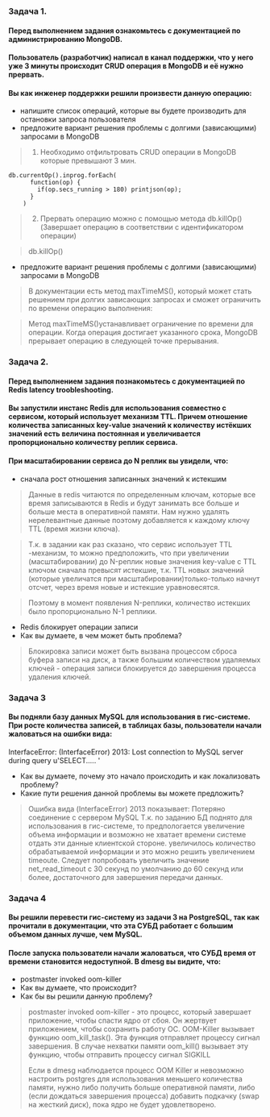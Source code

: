 ### Задача 1.

#### Перед выполнением задания ознакомьтесь с документацией по администрированию MongoDB.

#### Пользователь (разработчик) написал в канал поддержки, что у него уже 3 минуты происходит CRUD операция в MongoDB и её нужно прервать.

#### Вы как инженер поддержки решили произвести данную операцию:

 * напишите список операций, которые вы будете производить для остановки запроса пользователя
 * предложите вариант решения проблемы с долгими (зависающими) запросами в MongoDB
> 1. Необходимо отфильтровать CRUD операции в MongoDB которые превышают 3 мин.

```
db.currentOp().inprog.forEach(
	  function(op) {
	    if(op.secs_running > 180) printjson(op);
	  }
	)
```
> 2. Прервать операцию можно с помощью метода db.killOp(<opid>) (Завершает операцию в соответствии с идентификатором операции)

> db.killOp(<opid>)

* предложите вариант решения проблемы с долгими (зависающими) запросами в MongoDB

> В документации есть метод  maxTimeMS(), который может стать решением при долгих зависающих запросах и сможет ограничить по времени операцию выполнения:

> Метод maxTimeMS()устанавливает ограничение по времени для операции. Когда операция достигает указанного срока, MongoDB прерывает операцию в следующей точке прерывания.

### Задача 2.
#### Перед выполнением задания познакомьтесь с документацией по Redis latency troobleshooting.

#### Вы запустили инстанс Redis для использования совместно с сервисом, который использует механизм TTL. Причем отношение количества записанных key-value значений к количеству истёкших значений есть величина постоянная и увеличивается пропорционально количеству реплик сервиса.

#### При масштабировании сервиса до N реплик вы увидели, что:

* сначала рост отношения записанных значений к истекшим

> Данные в redis читаются по определенным ключам, которые все время записываются в Redis и будут занимать все больше и больше места в оперативной памяти. Нам нужно удалять нерелевантные данные поэтому добавляется к каждому ключу TTL (время жизни ключа).

> Т.к. в задании как раз сказано, что сервис использует TTL -механизм, то можно предположить, что при увеличении (масштабировании) до N-реплик новые значения key-value с TTL ключом сначала превысят истекшие, т.к. TTL новых значений (которые увеличатся при масштабировании)только-только начнут отсчет, через время новые и истекшие уравновесятся.  

> Поэтому в момент появления N-реплики, количество истекших было пропорционально N-1 реплики.
  
* Redis блокирует операции записи
* Как вы думаете, в чем может быть проблема?

> Блокировка записи может быть вызвана процессом сброса буфера записи на диск, а также большим количеством удаляемых ключей - операция записи блокируется до завершения процесса удаления ключей.

 
### Задача 3

#### Вы подняли базу данных MySQL для использования в гис-системе. При росте количества записей, в таблицах базы, пользователи начали жаловаться на ошибки вида:

InterfaceError: (InterfaceError) 2013: Lost connection to MySQL server during query u'SELECT..... '

* Как вы думаете, почему это начало происходить и как локализовать проблему?
* Какие пути решения данной проблемы вы можете предложить?

> Ошибка вида (InterfaceError) 2013 показывает:
> Потеряно соединение с сервером MySQL
>Т.к. по заданию БД поднято для использования в гис-системе, то предпологается увеличение объема информации и возможно не хватает времени системе отдать эти данные клиентской стороне. 
увеличилось количество обрабатываемой информации и это можно решить увеличением timeoute. 
Следует попробовать увеличить значение net_read_timeout с 30 секунд по умолчанию до 60 секунд или более, достаточного для завершения передачи данных.

### Задача 4

#### Вы решили перевести гис-систему из задачи 3 на PostgreSQL, так как прочитали в документации, что эта СУБД работает с большим объемом данных лучше, чем MySQL.

#### После запуска пользователи начали жаловаться, что СУБД время от времени становится недоступной. В dmesg вы видите, что:

* postmaster invoked oom-killer
* Как вы думаете, что происходит?
* Как бы вы решили данную проблему?

> postmaster invoked oom-killer - это процесс, который завершает приложение, чтобы спасти ядро от сбоя. Он жертвует приложением, чтобы сохранить работу ОС. OOM-Killer вызывает функцию oom_kill_task(). Эта функция отправляет процессу сигнал завершения. В случае нехватки памяти oom_kill() вызывает эту функцию, чтобы отправить процессу сигнал SIGKILL
> 
> Если в dmesg наблюдается процесс OOM Killer и невозможно настроить postgres для использования меньшего количества памяти, нужно либо получить больше оперативной памяти, либо (если дождаться завершения процесса) добавить подкачку (swap на жесткий диск), пока ядро не будет удовлетворено.